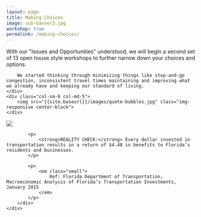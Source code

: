 ```yaml
---
layout: page
title: Making Choices
image: sub-banner3.jpg
workshop: true
permalink: /making-choices/
---
```


<div class="row">
	<div class="col-sm-6 col-md-6 lead">
		With our "Issues and Opportunities" understood, we will begin a second set of 13 open house style workshops to further narrow down your choices and options.

		We started thinking through minimizing things like stop-and-go congestion, inconsistent travel times maintaining and improving what we already have and keeping our standard of living.
	</div>
	<div class="col-sm-6 col-md-5">
		<img src="{{site.baseurl}}/images/quote-bubbles.jpg" class="img-responsive center-block">
	</div>
</div>

<div class="row">
	<div class="col-sm-8 col-sm-offset-2">
		<div class="alert alert-warning">
			<p>
				<img src="{{site.baseurl}}/images/rc-dollars.jpg" class="img-responsive center-block">
			</p>

			<p>
				<strong>REALITY CHECK:</strong> Every dollar invested in transportation results in a return of $4.40 in benefits to Florida’s residents and businesses.
			</p>

			<p>
				<em class="small">
					Ref: Florida Department of Transportation, Macroeconomic Analysis of Florida’s Transportation Investments, January 2015
				</em>
			</p>
		</div>
	</div>
</div>

